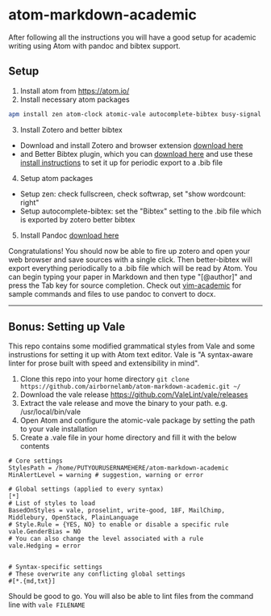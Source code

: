 # atom-markdown-academic

After following all the instructions you will have a good setup for academic writing using Atom with pandoc and bibtex support.

## Setup

1. Install atom from https://atom.io/
2. Install necessary atom packages
  ```bash
  apm install zen atom-clock atomic-vale autocomplete-bibtex busy-signal file-icons intentions linter linter-just-say-no linter-proselint linter-ui-default linter-write-good wordcount
  ```
3. Install Zotero and better bibtex
  + Download and install Zotero and browser extension [download here](https://www.zotero.org/download/)
  + and Better Bibtex plugin, which you can [download here](https://github.com/retorquere/zotero-better-bibtex/releases/) and use these [install instructions](https://github.com/retorquere/zotero-better-bibtex/wiki/Installation) to set it up for periodic export to a .bib file
4. Setup atom packages
  + Setup zen: check fullscreen, check softwrap, set "show wordcount: right"
  + Setup autocomplete-bibtex: set the "Bibtex" setting to the .bib file which is exported by zotero better bibtex
5. Install Pandoc [download here](http://pandoc.org/installing.html)

Congratulations! You should now be able to fire up zotero and open your web browser and save sources with a single click. Then better-bibtex will export everything periodically to a .bib file which will be read by Atom. You can begin typing your paper in Markdown and then type "[@author]" and press the Tab key for source completion. Check out [vim-academic](https://github.com/airbornelamb/vim-academic/blob/master/README.md#conversion) for sample commands and files to use pandoc to convert to docx.

---

## Bonus: Setting up Vale

This repo contains some modified grammatical styles from Vale and some instrustions for setting it up with Atom text editor. Vale is "A syntax-aware linter for prose built with speed and extensibility in mind".

1. Clone this repo into your home directory 
  `git clone https://github.com/airbornelamb/atom-markdown-academic.git ~/`
2. Download the vale release https://github.com/ValeLint/vale/releases
3. Extract the vale release and move the binary to your path. e.g. /usr/local/bin/vale
6. Open Atom and configure the atomic-vale package by setting the path to your vale installation
7. Create a .vale file in your home directory and fill it with the below contents

```
# Core settings
StylesPath = /home/PUTYOURUSERNAMEHERE/atom-markdown-academic
MinAlertLevel = warning # suggestion, warning or error

# Global settings (applied to every syntax)
[*]
# List of styles to load
BasedOnStyles = vale, proselint, write-good, 18F, MailChimp, Middlebury, OpenStack, PlainLanguage
# Style.Rule = {YES, NO} to enable or disable a specific rule
vale.GenderBias = NO
# You can also change the level associated with a rule
vale.Hedging = error


# Syntax-specific settings
# These overwrite any conflicting global settings
#[*.{md,txt}]
```

Should be good to go. You will also be able to lint files from the command line with `vale FILENAME`
